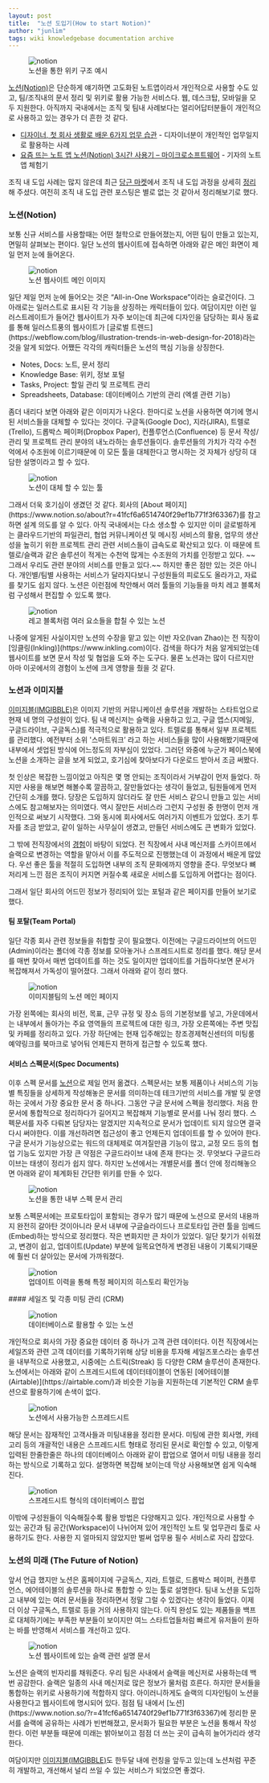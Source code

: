 ```yaml
---
layout: post
title:  "노션 도입기(How to start Notion)"
author: "junlim"
tags: wiki knowledgebase documentation archive
---
```


<figure>
  <img data-action="zoom" src='{{ "/images/notion-use-case-screenshot-wiki.gif" | relative_url }}' alt='notion'>
  <figcaption>노션을 통한 위키 구조 예시</figcaption>
</figure>

[노션(Notion)](https://www.notion.so/?r=41fcf6a6514740f29ef1b771f3f63367)은 단순하게 얘기하면 고도화된 노트앱이라서 개인적으로 사용할 수도 있고, 팀/조직내의 문서 정리 및 위키로 활용 가능한 서비스다. 웹, 데스크탑, 모바일을 모두 지원한다. 아직까지 국내에서는 조직 및 팀내 사례보다는 얼리어답터분들이 개인적으로 사용하고 있는 경우가 더 흔한 것 같다.

- [디자이너, 첫 회사 생활로 배운 6가지 업무 습관](https://brunch.co.kr/@andsalt/17) - 디자이너분이 개인적인 업무일지로 활용하는 사례
- [요즘 뜨는 노트 앱 노션(Notion) 3시간 사용기 – 마이크로소프트웨어](https://www.imaso.co.kr/archives/3810) - 기자의 노트앱 체험기

조직 내 도입 사례는 많지 않은데 최근 [당근 마켓](https://www.daangn.com/)에서 조직 내 도입 과정을 상세히 [정리](https://medium.com/daangn/스타트업-더-좋은-문서도구가-필요해요-notion을-만나다-ff4f7e0414f)해 주셨다. 여전히 조직 내 도입 관련 포스팅은 별로 없는 것 같아서 정리해보기로 했다.

### 노션(Notion)
보통 신규 서비스를 사용할때는 어떤 철학으로 만들어졌는지, 어떤 팀이 만들고 있는지, 면밀히 살펴보는 편이다. 일단 노션의 웹사이트에 접속하면 아래와 같은 메인 화면이 제일 먼저 눈에 들어온다.

<figure>
  <img data-action="zoom" src='{{ "/images/notion-front-page-hero.png" | relative_url }}' alt='notion'>
  <figcaption>노션 웹사이트 메인 이미지</figcaption>
</figure>
일단 제일 먼저 눈에 들어오는 것은 “All-in-One Workspace”이라는 슬로건이다. 그 아래로는 일러스트로 표시된 각 기능을 상징하는 캐릭터들이 있다. 여담이지만 이런 일러스트레이트가 들어간 웹사이트가 자주 보이는데 최근에 디자인을 담당하는 회사 동료를 통해 일러스트풍의 웹사이트가 [글로벌 트렌드](https://webflow.com/blog/illustration-trends-in-web-design-for-2018)라는 것을 알게 되었다.  어쨌든 각각의 캐릭터들은 노션의 핵심 기능을 상징한다.

- Notes, Docs: 노트, 문서 정리
- Knowledge Base: 위키, 정보 포털
- Tasks, Project: 할일 관리 및 프로젝트 관리
- Spreadsheets, Database: 데이터베이스 기반의 관리 (엑셀 관련 기능)

좀더 내리다 보면 아래와 같은 이미지가 나온다. 한마디로 노션을 사용하면 여기에 명시된 서비스들을 대체할 수 있다는 것이다. 구글독(Google Doc), 지라(JIRA), 트렐로(Trello), 드롭박스 페이퍼(Dropbox Paper), 컨플루언스(Confluence) 등 문서 작성/관리 및 프로젝트 관리 분야의 내노라하는 솔루션들이다. 솔루션들의 가치가 각각 수천억에서 수조원에 이르기때문에 이 모든 툴을 대체한다고 명시하는 것 자체가 상당히 대담한 설명이라고 할 수 있다.
<figure>
  <img data-action="zoom" src='{{ "/images/notion_replace_tools.png" | relative_url }}' alt='notion'>
  <figcaption>노션이 대체 할 수 있는 툴</figcaption>
</figure>
그래서 더욱 호기심이 생겼던 것 같다. 회사의 [About 페이지](https://www.notion.so/about?r=41fcf6a6514740f29ef1b771f3f63367)를 참고하면 설계 의도를 알 수 있다. 아직 국내에서는 다소 생소할 수 있지만 이미 글로벌하게는 클라우드기반의 파일관리, 협업 커뮤니케이션 및 메시징 서비스의 활용, 업무의 생산성을 높히기 위한 프로젝트 관리 관련 서비스들이 급속도로 확산되고 있다. 이 때문에 트렐로/슬랙과 같은 솔루션이 적게는 수천억 많게는 수조원의 가치를 인정받고 있다. ~~그래서 우리도 관련 분야의 서비스를 만들고 있다.~~ 하지만 좋은 점만 있는 것은 아니다. 개인별/팀별 사용하는 서비스가 달라지다보니 구성원들의 피로도도 올라가고, 자료를 찾기도 쉽지 않다. 노션은 이런점에 착안해서 여러 툴들의 기능들을 마치 레고 블록처럼 구성해서 편집할 수 있도록 했다.
<figure>
  <img data-action="zoom" src='{{ "/images/notion_lego_blocks.png" | relative_url }}' alt='notion'>
  <figcaption>레고 블록처럼 여러 요소들을 합칠 수 있는 노션</figcaption>
</figure>
나중에 알게된 사실이지만 노션의 수장을 맡고 있는 이반 자오(Ivan Zhao)는 전 직장이 [잉클링(Inkling)](https://www.inkling.com)이다. 검색을 하다가 처음 알게되었는데 웹사이트를 보면 문서 작성 및 협업을 도와 주는 도구다. 물론 노션과는 많이 다르지만 아마 이곳에서의 경험이 노션에 크게 영향을 줬을 것 같다.

### 노션과 이미지블
[이미지블(IMGIBBLE)](https://www.imgibble.com/?utm_source=Blog&utm_medium=Jun&utm_campaign=Post)은 이미지 기반의 커뮤니케이션 솔루션을 개발하는 스타트업으로 현재 네 명의 구성원이 있다. 팀 내 메신저는 슬랙을 사용하고 있고, 구글 앱스(지메일, 구글드라이브, 구글독스)를 적극적으로 활용하고 있다. 트렐로를 통해서 일부 프로젝트를 관리했다. 예전부터 소위 '스마트워크’ 라고 하는 서비스들을 많이 사용해봤기때문에 내부에서 셋업된 방식에 어느정도의 자부심이 있었다.  그러던 와중에 누군가 페이스북에 노션을 소개하는 글을 보게 되었고, 호기심에 찾아보다가 다운로드 받아서 조금 써봤다.

첫 인상은 복잡한 느낌이었고 아직은 몇 명 안되는 조직이라서 거부감이 먼저 들었다. 하지만 사용을 해보면 해볼수록 깔끔하고, 잘만들었다는 생각이 들었고, 팀원들에게 먼저 간단히 소개를 했다. 당장은 도입하지 않더라도 잘 만든 서비스 같으니 만들고 있는 서비스에도 참고해보자는 의미였다. 역시 잘만든 서비스라 그런지 구성원 중 한명이 먼저 개인적으로 써보기 시작했다. 그와 동시에 회사에서도 여러가지 이벤트가 있었다. 초기 투자를 조금 받았고, 같이 일하는 사무실이 생겼고, 만들던 서비스에도 큰 변화가 있었다.

그 밖에 전직장에서의 [경험](https://hyungyunlim.github.io/2017-06-20/how-to-adopt-slack)이 바탕이 되었다. 전 직장에서 사내 메신저를 스카이프에서 슬랙으로 변경하는 역할을 맡아서 이를 주도적으로 진행했는데 이 과정에서 배운게 많았다. 우선 좋은 툴을 적절히 도입하면 내부의 조직 문화에까지 영향을 준다.  무엇보다 뼈저리게 느낀 점은 조직이 커지면 커질수록 새로운 서비스를 도입하게 어렵다는 점이다.

그래서 일단 회사의 어드민 정보가 정리되어 있는 포털과 같은 페이지를 만들어 보기로 했다.

#### 팀 포탈(Team Portal)
일단 각종 회사 관련 정보들을 취합할 곳이 필요했다. 이전에는 구글드라이브의 어드민(Admin)이라는 폴더에 각종 정보를 모아놓거나 스프레드시트로 정리를 했다. 해당 문서를 매번 찾아서 매번 업데이트를 하는 것도 일이지만 업데이트를 거듭하다보면 문서가 복잡해져서 가독성이 떨어졌다. 그래서 아래와 같이 정리 했다.
<figure>
  <img data-action="zoom" src='{{ "/images/notion_portal.png" | relative_url }}' alt='notion'>
  <figcaption>이미지블팀의 노션 메인 페이지</figcaption>
</figure>
가장 왼쪽에는 회사의 비전, 목표, 근무 규정 및 장소 등의 기본정보를 넣고, 가운데에서는 내부에서 돌아가는 주요 영역들의 프로젝트에 대한 링크, 가장 오른쪽에는 주변 맛집 및 카페를 정리하고 있다. 가장 하단에는 현재 입주해있는 창조경제혁신센터의 미팅룸 예약링크를 북마크로 넣어둬 언제든지 편하게 접근할 수 있도록 했다.

#### 서비스 스펙문서(Spec Documents)
이후 스펙 문서를 [노션](https://www.notion.so/?r=41fcf6a6514740f29ef1b771f3f63367)으로 제일 먼저 옮겼다. 스펙문서는 보통 제품이나 서비스의 기능별 특징들을 상세하게 작성해놓은 문서를 의미하는데 테크기반의 서비스를 개발 및 운영하는 곳에서 가장 중요한 문서 중 하나다. 그동안 구글 문서에 스펙을 정리했다. 처음 한 문서에 통합적으로 정리하다가 길어지고 복잡해져 기능별로 문서를 나눠 정리 했다. 스펙문서를 자주 다뤄본 담당자는 알겠지만 지속적으로 문서가 업데이트 되지 않으면 결국 다시 써야한다. 이를 개선하려면 접근성이 좋고 언제든지 업데이트를 할 수 있어야 한다. 구글 문서가 기능상으로는 워드의 대체제로 여겨질만큼 기능이 많고, 교정 모드 등의 협업 기능도 있지만 가장 큰 약점은 구글드라이브 내에 존재 한다는 것. 무엇보다 구글드라이브는 태생이 정리가 쉽지 않다. 하지만 노션에서는 개별문서를 폴더 안에 정리해놓으면 아래와 같이 체계화된 간단한 위키를 만들 수 있다.
<figure>
  <img data-action="zoom" src='{{ "/images/notion_spec.png" | relative_url }}' alt='notion'>
  <figcaption>노션을 통한 내부 스펙 문서 관리</figcaption>
</figure>
보통 스펙문서에는 프로토타입이 포함되는 경우가 많기 때문에 노션으로 문서의 내용까지 완전히 갈아탄 것이아니라 문서 내부에 구글슬라이드나 프로토타입 관련 툴을 임베드(Embed)하는 방식으로 정리했다. 작은 변화지만 큰 차이가 있었다. 일단 찾기가 쉬워졌고, 변경이 쉽고, 업데이트(Update) 부분에 일목요연하게 변경된 내용이 기록되기때문에 훨씬 더 살아있는 문서에 가까워졌다.
<figure>
  <img data-action="zoom" src='{{ "/images/notion_update.png" | relative_url }}' alt='notion'>
  <figcaption>업데이트 이력을 통해 특정 페이지의 히스토리 확인가능</figcaption>
</figure>
#### 세일즈 및 각종 미팅 관리 (CRM)
<figure>
  <img data-action="zoom" src='{{ "/images/notion-use-case-screenshot-database.gif" | relative_url }}' alt='notion'>
  <figcaption>데이터베이스로 활용할 수 있는 노션</figcaption>
</figure>
개인적으로 회사의 가장 중요한 데이터 중 하나가 고객 관련 데이터다. 이전 직장에서는 세일즈와 관련 고객 데이터를 기록하기위해 상당 비용을 투자해 세일즈포스라는 솔루션을 내부적으로 사용했고, 시중에는 스트릭(Streak) 등 다양한 CRM 솔루션이 존재한다. 노션에서는 아래와 같이 스프레드시트에 데이터테이블이 연동된 [에어테이블(Airtable)](https://airtable.com/)과 비슷한 기능을 지원하는데 기본적인 CRM 솔루션으로 활용하기에 손색이 없다.
<figure>
  <img data-action="zoom" src='{{ "/images/notion_crm.png" | relative_url }}' alt='notion'>
  <figcaption>노션에서 사용가능한 스프레드시트</figcaption>
</figure>
해당 문서는 잠재적인 고객사들과 미팅내용을 정리한 문서다. 미팅에 관한 회사명, 카테고리 등의 개괄적인 내용은 스프레드시트 형태로 정리된 문서로 확인할 수 있고, 이렇게 입력된 한줄한줄은 하나의 데이터베이스 아래와 같이 팝업으로 열어서 미팅 내용을 정리하는 방식으로 기록하고 있다. 설명하면 복잡해 보이는데 막상 사용해보면 쉽게 익숙해진다.
<figure>
  <img data-action="zoom" src='{{ "/images/notion_crm_popup.png" | relative_url }}' alt='notion'>
  <figcaption>스프레드시트 형식의 데이터베이스 팝업</figcaption>
</figure>
이밖에 구성원들이 익숙해질수록 활용 방법은 다양해지고 있다. 개인적으로 사용할 수 있는 공간과 팀 공간(Workspace)이 나뉘어져 있어 개인적인 노트 및 업무관리 툴로 사용하기도 한다. 사용한 지 얼마되지 않았지만 벌써 업무용 필수 서비스로 자리 잡았다.

### 노션의 미래 (The Future of Notion)
앞서 언급 했지만 노션은 홈페이지에 구글독스, 지라, 트렐로, 드롭박스 페이퍼, 컨플루언스, 에어테이블의 솔루션을 하나로 통합할 수 있는 툴로 설명한다. 팀내 노션을 도입하고 내부에 있는 여러 문서들을 정리하면서 정말 그럴 수 있겠다는 생각이 들었다. 이제 더 이상 구글독스, 트렐로 등을 거의 사용하지 않는다. 아직 완성도 있는 제품들을 백프로 대체하기에는 부족한 부분들이 보이지만 여느 스타트업들처럼 빠르게 유저들이 원하는 바를 반영해서 서비스를 개선하고 있다.
<figure>
  <img data-action="zoom" src='{{ "/images/notion_slack.png" | relative_url }}' alt='notion'>
  <figcaption>노션 웹사이트에 있는 슬랙 관련 설명 문서</figcaption>
</figure>
노션은 슬랙의 빈자리를 채워준다. 우리 팀은 사내에서 슬랙을 메신저로 사용하는데 백번 공감한다. 슬랙은 일종의 사내 메신저로 많은 정보가 물처럼 흐른다. 하지만 문서들을 통합하는 위키로 사용하기에 적합하지 않다. 아이러니하게도 슬랙의 디자인팀이 노션을 사용한다고 웹사이트에 명시되어 있다. 점점 팀 내에서 [노션](https://www.notion.so/?r=41fcf6a6514740f29ef1b771f3f63367)에 정리한 문서를 슬랙에 공유하는 사례가 빈번해졌고, 문서화가 필요한 부분은 노션을 통해서 작성한다. 이런 부분들 때문에 미래는 밝아보이고 점점 더 쓰는 곳이 급속히 늘어가리라 생각한다.

여담이지만 [이미지블(IMGIBBLE)](https://www.imgibble.com/?utm_source=Blog&utm_medium=Jun&utm_campaign=Post)도 한두달 내에 런칭을 앞두고 있는데 노션처럼 꾸준히 개발하고, 개선해서 널리 쓰일 수 있는 서비스가 되었으면 좋겠다.
